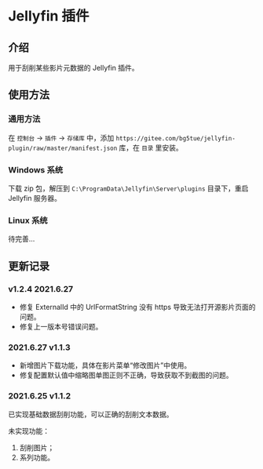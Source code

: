 # Jellyfin 插件

## 介绍

用于刮削某些影片元数据的 Jellyfin 插件。

## 使用方法

### 通用方法

在 `控制台` -> `插件` -> `存储库` 中，添加 `https://gitee.com/bg5tue/jellyfin-plugin/raw/master/manifest.json` 库，在 `目录` 里安装。

### Windows 系统

下载 zip 包，解压到 `C:\ProgramData\Jellyfin\Server\plugins` 目录下，重启 Jellyfin 服务器。

### Linux 系统

待完善...

## 更新记录

### v1.2.4 2021.6.27

* 修复 ExternalId 中的 UrlFormatString 没有 https 导致无法打开源影片页面的问题。
* 修复上一版本号错误问题。

### 2021.6.27 v1.1.3

* 新增图片下载功能，具体在影片菜单“修改图片”中使用。
* 修复配置默认值中缩略图单图正则不正确，导致获取不到截图的问题。

### 2021.6.25 v1.1.2

已实现基础数据刮削功能，可以正确的刮削文本数据。

未实现功能：

1. 刮削图片；
2. 系列功能。
